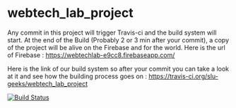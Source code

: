 # webtech_lab_project

Any commit in this project will trigger Travis-ci and the build system will start.
At the end of the Build (Probably 2 or 3 min after your commit), a copy of the project will be alive on the Firebase and for the world. Here is the url of Firebase :
https://webtechlab-e9cc8.firebaseapp.com/

Here is the link of our build system so after your commit you can take a look at it and see how the building process goes on :
https://travis-ci.org/slu-geeks/webtech_lab_project

[![Build Status](https://travis-ci.org/slu-geeks/webtech_lab_project.svg?branch=master)](https://travis-ci.org/slu-geeks/webtech_lab_project)
